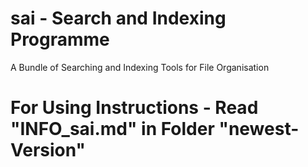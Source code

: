 # sai - Search and Indexing Programme

A Bundle of Searching and Indexing Tools for File Organisation

# For Using Instructions - Read "INFO_sai.md" in Folder "newest-Version"
